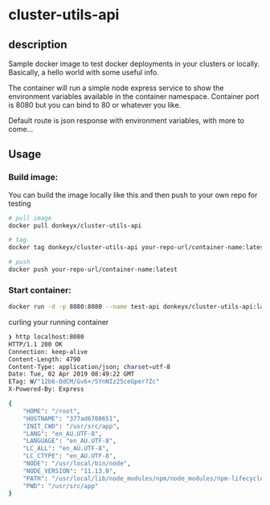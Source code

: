 # cluster-utils-api

## description

Sample docker image to test docker deployments in your clusters or locally. Basically, a hello world with some useful info.

The container will run a simple node express service to show the environment variables available in the container namespace. Container port is 8080 but you can bind to 80 or whatever you like.

Default route is json response with environment variables, with more to come...

## Usage

### Build image:

You can build the image locally like this and then push to your own repo for testing

```bash
# pull image
docker pull donkeyx/cluster-utils-api

# tag
docker tag donkeyx/cluster-utils-api your-repo-url/container-name:latest

# push
docker push your-repo-url/container-name:latest
```

### Start container:

```bash
docker run -d -p 8080:8080 --name test-api donkeyx/cluster-utils-api:latest
```

curling your running container

```bash
❯ http localhost:8080
HTTP/1.1 200 OK
Connection: keep-alive
Content-Length: 4790
Content-Type: application/json; charset=utf-8
Date: Tue, 02 Apr 2019 08:49:22 GMT
ETag: W/"12b6-OdCM/Gv6+/5YnNIz25ceGper7Zc"
X-Powered-By: Express

{
    "HOME": "/root",
    "HOSTNAME": "377ad6708651",
    "INIT_CWD": "/usr/src/app",
    "LANG": "en_AU.UTF-8",
    "LANGUAGE": "en_AU.UTF-8",
    "LC_ALL": "en_AU.UTF-8",
    "LC_CTYPE": "en_AU.UTF-8",
    "NODE": "/usr/local/bin/node",
    "NODE_VERSION": "11.13.0",
    "PATH": "/usr/local/lib/node_modules/npm/node_modules/npm-lifecycle/node-gyp-bin:/usr/src/app/node_modules/.bin:/usr/local/sbin:/usr/local/bin:/usr/sbin:/usr/bin:/sbin:/bin",
    "PWD": "/usr/src/app"
}
```